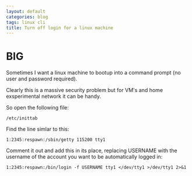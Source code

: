 ```yaml
---
layout: default
categories: blog
tags: linux cli
title: Turn off login for a linux machine
---
```


BIG
===

Sometimes I want a linux machine to bootup into a command prompt (no user and password required).

Clearly this is a massive security problem but for VM's and home exsperimental network it can be handy.

So open the following file:

    /etc/inittab

Find the line simlar to this:

    1:2345:respawn:/sbin/getty 115200 tty1

Comment it out and add this in its place, replacing USERNAME with the username of the account you want to be automatically logged in:

    1:2345:respawn:/bin/login -f USERNAME tty1 </dev/tty1 >/dev/tty1 2>&1


